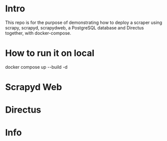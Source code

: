 # Intro

This repo is for the purpose of demonstrating how to deploy a scraper using scrapy, scrapyd, scrapydweb, a PostgreSQL database and Directus together, with docker-compose.

# How to run it on local

docker compose up --build -d

# Scrapyd Web

# Directus

# Info
